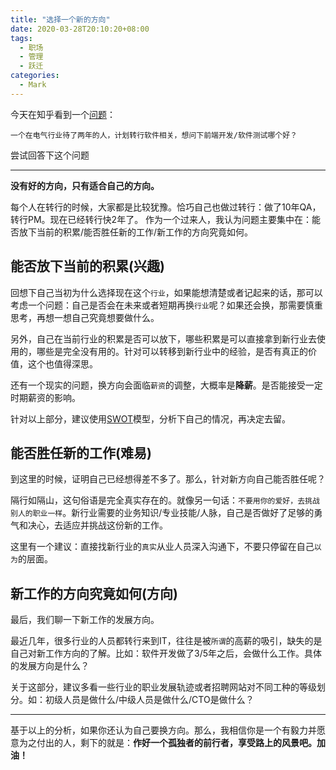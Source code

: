 ```yaml
---
title: "选择一个新的方向"
date: 2020-03-28T20:10:20+08:00
tags:
  - 职场
  - 管理
  - 跃迁
categories:
  - Mark
---
```


今天在知乎看到一个[问题](https://www.zhihu.com/question/383244782)：
```
一个在电气行业待了两年的人，计划转行软件相关，想问下前端开发/软件测试哪个好？
```

尝试回答下这个问题

---

**没有好的方向，只有适合自己的方向。**

每个人在转行的时候，大家都是比较犹豫。恰巧自己也做过转行：做了10年QA，转行PM。现在已经转行快2年了。
作为一个过来人，我认为问题主要集中在：能否放下当前的积累/能否胜任新的工作/新工作的方向究竟如何。

## 能否放下当前的积累(兴趣)

回想下自己当初为什么选择现在这个`行业`，如果能想清楚或者记起来的话，那可以考虑一个问题：自己是否会在未来或者短期再换`行业`呢？如果还会换，那需要慎重思考，再想一想自己究竟想要做什么。

另外，自己在当前行业的积累是否可以放下，哪些积累是可以直接拿到新行业去使用的，哪些是完全没有用的。针对可以转移到新行业中的经验，是否有真正的价值，这个也值得深思。

还有一个现实的问题，换方向会面临`薪资`的调整，大概率是**降薪**。是否能接受一定时期薪资的影响。

针对以上部分，建议使用[SWOT](https://baike.baidu.com/item/SWOT%E5%88%86%E6%9E%90%E6%B3%95/150223?fromtitle=SWOT&fromid=1050&fr=aladdin)模型，分析下自己的情况，再决定去留。

## 能否胜任新的工作(难易)

到这里的时候，证明自己已经想得差不多了。那么，针对新方向自己能否胜任呢？

隔行如隔山，这句俗语是完全真实存在的。就像另一句话：`不要用你的爱好，去挑战别人的职业一样`。新行业需要的业务知识/专业技能/人脉，自己是否做好了足够的勇气和决心，去适应并挑战这份新的工作。

这里有一个建议：直接找新行业的`真实`从业人员深入沟通下，不要只停留在自己`以为`的层面。

## 新工作的方向究竟如何(方向)

最后，我们聊一下新工作的发展方向。

最近几年，很多行业的人员都转行来到IT，往往是被`所谓`的高薪的吸引，缺失的是自己对新工作方向的了解。比如：软件开发做了3/5年之后，会做什么工作。具体的发展方向是什么？

关于这部分，建议多看一些行业的职业发展轨迹或者招聘网站对不同工种的等级划分。如：初级人员是做什么/中级人员是做什么/CTO是做什么？

--- 

基于以上的分析，如果你还认为自己要换方向。那么，我相信你是一个有毅力并愿意为之付出的人，剩下的就是：**作好一个孤独者的前行者，享受路上的风景吧。加油！**